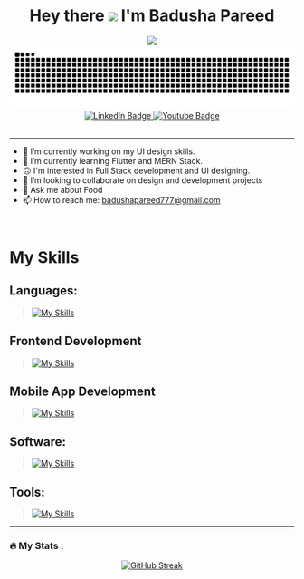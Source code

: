 
<!-- ![linkedin](https://github.com/AryaV14/AryaV14/assets/99739280/22b0d006-7ca1-4b20-b7fc-864c4ac73337) -->
<h1 align="center">
  Hey there
  <img src="https://media.giphy.com/media/hvRJCLFzcasrR4ia7z/giphy.gif" width="30px"/ >
  I'm Badusha Pareed
</h1>
 
<div id="header" align="center">
  <img src="https://media0.giphy.com/media/JqmupuTVZYaQX5s094/giphy.gif?cid=ecf05e47izi94flm6qymikfe4lhqll00tggqg6boellb4qki&ep=v1_gifs_related&rid=giphy.gif&ct=g" width="50%"/>
</div>
<img src="https://raw.githubusercontent.com/badu01/badu01/output/snake.svg" alt="Snake animation" />
<div id="badges" align="center">
  <a href="https://www.linkedin.com/in/badusha-pareed-a13227255/">
    <img src="https://img.shields.io/badge/LinkedIn-blue?style=for-the-badge&logo=linkedin&logoColor=white" alt="LinkedIn Badge"/>
  </a>
  <a href="https://badu01.github.io/MyFolio/">
    <img src="https://img.shields.io/badge/Website-red?style=for-the-badge&logo=web&logoColor=white" alt="Youtube Badge"/>
  </a>
<!--   <a href="http://twitter.com/AryaV140502">
    <img src="https://img.shields.io/badge/Twitter-blue?style=for-the-badge&logo=twitter&logoColor=white" alt="Twitter Badge"/>
  </a> -->
</div>
<div align="center">
  <img src="https://komarev.com/ghpvc/?username=badu01&style=flat-square&color=blue" alt=""/>
</div>

<hr>

- 🔭 I’m currently working on my UI design skills.
- 🌱 I’m currently learning Flutter and MERN Stack.
- 🙃 I'm interested in Full Stack development and UI designing.
- 👯 I’m looking to collaborate on design and development projects
- 💬 Ask me about Food
- 📫 How to reach me: badushapareed777@gmail.com
 <!-- - ⚡ Fun fact: Sleep is essential for optimal code performance. -->
<!-- - 😄 Pronouns: ... -->
<!--  - 🤔 I’m looking for help with Flutter -->


<br>


# My Skills
 
## Languages: 
  
>[![My Skills](https://skillicons.dev/icons?i=c,cpp,python,java,javascript,dart&theme=light)](https://skillicons.dev)

## Frontend Development

>[![My Skills](https://skillicons.dev/icons?i=html,css,bootstrap,react,tailwind&theme=light)](https://skillicons.dev)

## Mobile App Development
 
 
>[![My Skills](https://skillicons.dev/icons?i=flutter&theme=light)](https://skillicons.dev)


<!-- ## Technologies

>[![My Skills](https://skillicons.dev/icons?i=html,css,SQL&theme=light)](https://skillicons.dev) -->



## Software:
 
 
>[![My Skills](https://skillicons.dev/icons?i=vscode,figma,ps,ai,androidstudio&theme=light)](https://skillicons.dev)


## Tools:
 
 
>[![My Skills](https://skillicons.dev/icons?i=git,linux,windows&theme=light)](https://skillicons.dev)

---


### :fire: My Stats :
<div align="center">
  
[![GitHub Streak](http://github-readme-streak-stats.herokuapp.com?user=badu01&theme=dark&background=000000)](https://git.io/streak-stats)
</div>

